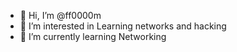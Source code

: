 - 👋 Hi, I’m @ff0000m
- 👀 I’m interested in Learning networks and hacking
- 🌱 I’m currently learning Networking


<!---
ff0000m/ff0000m is a ✨ special ✨ repository because its `README.md` (this file) appears on your GitHub profile.
You can click the Preview link to take a look at your changes.
--->
